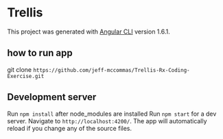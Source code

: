 # Trellis

This project was generated with [Angular CLI](https://github.com/angular/angular-cli) version 1.6.1.


## how to run app
git clone `https://github.com/jeff-mccommas/Trellis-Rx-Coding-Exercise.git`
## Development server

Run `npm install` after node_modules are installed Run `npm start` for a dev server. Navigate to `http://localhost:4200/`. The app will automatically reload if you change any of the source files.
